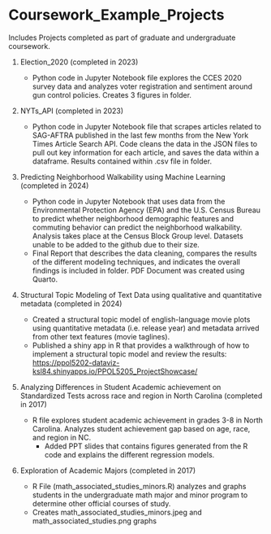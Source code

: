 # Coursework_Example_Projects


Includes Projects completed as part of graduate and undergraduate coursework. 

1) Election_2020 (completed in 2023)
	- Python code in Jupyter Notebook file explores the CCES 2020 survey data and analyzes voter registration and sentiment around gun control policies. Creates 3 figures in folder.

2) NYTs_API (completed in 2023)
	- Python code in Jupyter Notebook file that scrapes articles related to SAG-AFTRA published in the last few months from the New York Times Article Search API. Code cleans the data in the JSON 	files to pull out key information for each article, and saves the data within a dataframe. Results contained within .csv file in folder.

3) Predicting Neighborhood Walkability using Machine Learning (completed in 2024)
	- Python code in Jupyter Notebook that uses data from the Environmental Protection Agency (EPA) and the U.S. Census Bureau to predict whether neighborhood demographic features and commuting behavior can predict the neighborhood walkability. Analysis takes place at the Census Block Group level. Datasets unable to be added to the github due to their size.
	- Final Report that describes the data cleaning, compares the results of the different modeling techniques, and indicates the overall findings is included in folder. PDF Document was created using Quarto. 

4) Structural Topic Modeling of Text Data using qualitative and quantitative metadata (completed in 2024)
	- Created a structural topic model of english-language movie plots using quantitative metadata (i.e. release year) and metadata arrived from other text features (movie taglines). 
	- Published a shiny app in R that provides a walkthrough of how to implement a structural topic model and review the results: https://ppol5202-dataviz-ksl84.shinyapps.io/PPOL5205_ProjectShowcase/

5) Analyzing Differences in Student Academic achievement on Standardized Tests across race and region in North Carolina (completed in 2017)
	- R file explores student academic achievement in grades 3-8 in North Carolina. Analyzes student achievement gap based on age, race, and region in NC.
        - Added PPT slides that contains figures generated from the R code and explains the different regression models. 

6) Exploration of Academic Majors (completed in 2017)
	- R File (math_associated_studies_minors.R) analyzes and graphs students in the undergraduate math major and minor program to determine other official courses of study. 
	- Creates math_associated_studies_minors.jpeg and math_associated_studies.png graphs
	
